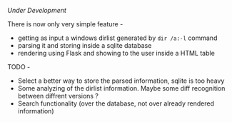 *Under Development*

There is now only very simple feature - 
- getting as input a windows dirlist generated by `dir /a:-l` command
- parsing it and storing inside a sqlite database
- rendering using Flask and showing to the user inside a HTML table

TODO -
- Select a better way to store the parsed information, sqlite is too heavy 
- Some analyzing of the dirlist information. Maybe some diff recognition between diffrent versions ? 
- Search functionality (over the database, not over already rendered information) 

